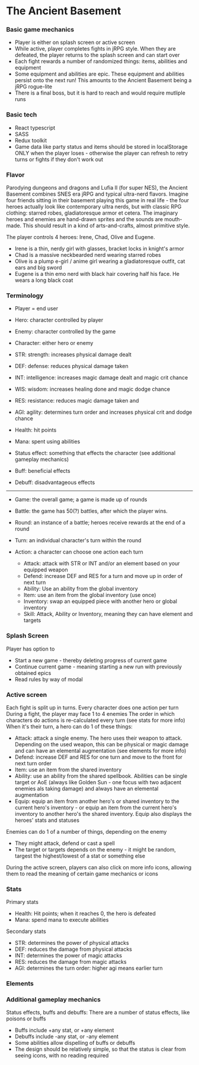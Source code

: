 # The Ancient Basement

### Basic game mechanics

- Player is either on splash screen or active screen
- While active, player completes fights in jRPG style. When they are defeated, the player returns to the splash screen and can start over
- Each fight rewards a number of randomized things: items, abilities and equipment
- Some equipment and abilities are epic. These equipment and abilities persist onto the next run! This amounts to the Ancient Basement being a jRPG rogue-lite
- There is a final boss, but it is hard to reach and would require mutliple runs

### Basic tech

- React typescript
- SASS
- Redux toolkit
- Game data like party status and items should be stored in localStorage ONLY when the player loses - otherwise the player can refresh to retry turns or fights if they don't work out

### Flavor

Parodying dungeons and dragons and Lufia II (for super NES), the Ancient Basement combines SNES era jRPG and typical ultra-nerd flavors. Imagine four friends sitting in their basement playing this game in real life - the four heroes actually look like contemporary ultra nerds, but with classic RPG clothing: starred robes, gladiatoresque armor et cetera. The imaginary heroes and enemies are hand-drawn sprites and the sounds are mouth-made. This should result in a kind of arts-and-crafts, almost primitive style.

The player controls 4 heroes: Irene, Chad, Olive and Eugene.

- Irene is a thin, nerdy girl with glasses, bracket locks in knight's armor
- Chad is a massive neckbearded nerd wearing starred robes
- Olive is a plump e-girl / anime girl wearing a gladiatoresque outfit, cat ears and big sword
- Eugene is a thin emo nerd with black hair covering half his face. He wears a long black coat

### Terminology

- Player = end user
- Hero: character controlled by player
- Enemy: character controlled by the game
- Character: either hero or enemy

- STR: strength: increases physical damage dealt
- DEF: defense: reduces physical damage taken
- INT: intelligence: increases magic damage dealt and magic crit chance
- WIS: wisdom: increases healing done and magic dodge chance
- RES: resistance: reduces magic damage taken and
- AGI: agility: determines turn order and increases physical crit and dodge chance

- Health: hit points
- Mana: spent using abilities

- Status effect: something that effects the character (see additional gameplay mechanics)
- Buff: beneficial effects
- Debuff: disadvantageous effects

---

- Game: the overall game; a game is made up of rounds
- Battle: the game has 50(?) battles, after which the player wins.
- Round: an instance of a battle; heroes receive rewards at the end of a round
- Turn: an individual character's turn within the round
- Action: a character can choose one action each turn

  - Attack: attack with STR or INT and/or an element based on your equipped weapon
  - Defend: increase DEF and RES for a turn and move up in order of next turn
  - Ability: Use an ability from the global inventory
  - Item: use an item from the global inventory (use once)
  - Inventory: swap an equipped piece with another hero or global inventory
  - Skill: Attack, Ability or Inventory, meaning they can have element and targets

### Splash Screen

Player has option to

- Start a new game - thereby deleting progress of current game
- Continue current game - meaning starting a new run with previously obtained epics
- Read rules by way of modal

### Active screen

Each fight is split up in turns. Every character does one action per turn
During a fight, the player may face 1 to 4 enemies
The order in which characters do actions is re-calculated every turn (see stats for more info)
When it's their turn, a hero can do 1 of these things:

- Attack: attack a single enemy. The hero uses their weapon to attack. Depending on the used weapon, this can be physical or magic damage and can have an elemental augmentation (see elements for more info)
- Defend: increase DEF and RES for one turn and move to the front for next turn order
- Item: use an item from the shared inventory
- Ability: use an ability from the shared spellbook. Abilities can be single target or AoE (always like Golden Sun - one focus with two adjacent enemies als taking damage) and always have an elemental augmentation
- Equip: equip an item from another hero's or shared inventory to the current hero's inventory - or equip an item from the current hero's inventory to another hero's the shared inventory. Equip also displays the heroes' stats and statuses

Enemies can do 1 of a number of things, depending on the enemy

- They might attack, defend or cast a spell
- The target or targets depends on the enemy - it might be random, targest the highest/lowest of a stat or something else

During the active screen, players can also click on more info icons, allowing them to read the meaning of certain game mechanics or icons

### Stats

Primary stats

- Health: Hit points; when it reaches 0, the hero is defeated
- Mana: spend mana to execute abilities

Secondary stats

- STR: determines the power of physical attacks
- DEF: reduces the damage from physical attacks
- INT: determines the power of magic attacks
- RES: reduces the damage from magic attacks
- AGI: determines the turn order: higher agi means earlier turn

### Elements

### Additional gameplay mechanics

Status effects, buffs and debuffs: There are a number of status effects, like poisons or buffs

- Buffs include +any stat, or +any element
- Debuffs include -any stat, or -any element
- Some abilities allow dispelling of buffs or debuffs
- The design should be relatively simple, so that the status is clear from seeing icons, with no reading required
